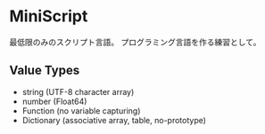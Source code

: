 # MiniScript
最低限のみのスクリプト言語。
プログラミング言語を作る練習として。

## Value Types
- string (UTF-8 character array)
- number (Float64)
- Function (no variable capturing)
- Dictionary (associative array, table, no-prototype)

